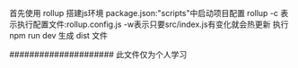 首先使用 rollup 搭建js环境
    package.json:"scripts"中启动项目配置 rollup -c 表示执行配置文件:rollup.config.js -w表示只要src/index.js有变化就会热更新
    执行npm run dev 生成 dist 文件






##################### 此文件仅为个人学习